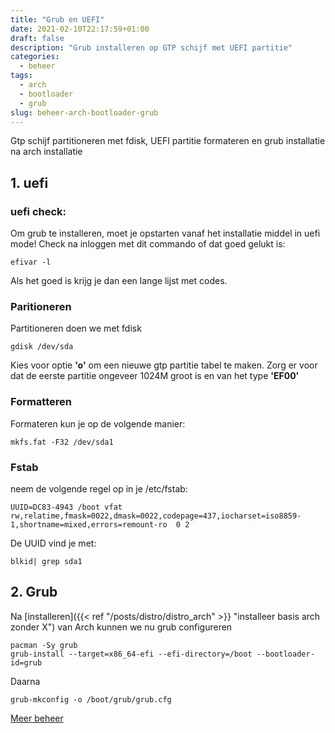 ```yaml
---
title: "Grub en UEFI"
date: 2021-02-10T22:17:59+01:00
draft: false
description: "Grub installeren op GTP schijf met UEFI partitie"
categories:
  - beheer
tags:
  - arch
  - bootloader
  - grub
slug: beheer-arch-bootloader-grub
---
```


Gtp schijf partitioneren met fdisk, UEFI partitie formateren en grub installatie na arch installatie

<!--more-->

## 1. uefi

### uefi check:

Om grub te installeren, moet je opstarten vanaf het installatie middel in uefi mode! Check na inloggen met dit commando of dat goed gelukt is:

    efivar -l

Als het goed is krijg je dan een lange lijst met codes.

### Paritioneren

Partitioneren doen we met fdisk

    gdisk /dev/sda

Kies voor optie **'o'** om een nieuwe gtp partitie tabel te maken. Zorg er voor dat de eerste partitie ongeveer 1024M groot is en van het type **'EF00'**

### Formatteren

Formateren kun je op de volgende manier:

    mkfs.fat -F32 /dev/sda1

### Fstab

neem de volgende regel op in je /etc/fstab:

    UUID=DC83-4943 /boot vfat rw,relatime,fmask=0022,dmask=0022,codepage=437,iocharset=iso8859-1,shortname=mixed,errors=remount-ro	0 2

De UUID vind je met:

    blkid| grep sda1

## 2. Grub

Na [installeren]({{< ref "/posts/distro/distro_arch" >}} "installeer basis arch zonder X") van Arch kunnen we nu grub configureren

    pacman -Sy grub
    grub-install --target=x86_64-efi --efi-directory=/boot --bootloader-id=grub

Daarna

    grub-mkconfig -o /boot/grub/grub.cfg

[Meer beheer](/categories/beheer)
